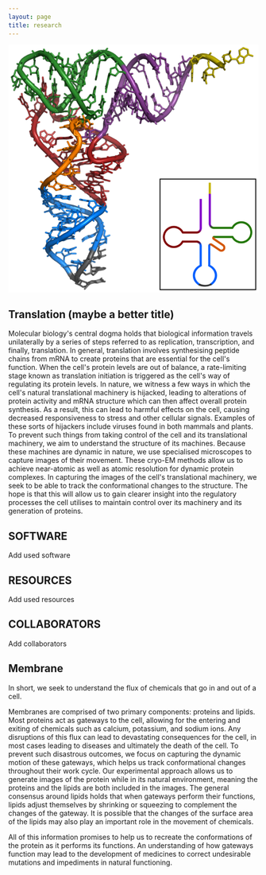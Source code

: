 ```yaml
---
layout: page
title: research
---
```


![des-Georges](img/t1.png)

## Translation (maybe a better title)

Molecular biology's central dogma holds that biological information travels unilaterally by a series of steps referred to as replication, transcription, and finally, translation. In general, translation involves synthesising peptide chains from mRNA to create proteins that are essential for the cell's function. When the cell's protein levels are out of balance, a rate-limiting stage known as translation initiation is triggered as the cell's way of regulating its protein levels. In nature, we witness a few ways in which the cell's natural translational machinery is hijacked, leading to alterations of protein activity and mRNA structure which can then affect overall protein synthesis. As a result, this can lead to harmful effects on the cell, causing decreased responsiveness to stress and other cellular signals. Examples of these sorts of hijackers include viruses found in both mammals and plants. To prevent such things from taking control of the cell and its translational machinery, we aim to understand the structure of its machines.  Because these machines are dynamic in nature, we use specialised microscopes to capture images of their movement. These cryo-EM methods allow us to achieve near-atomic as well as atomic resolution for dynamic protein complexes. In capturing the images of the cell's translational machinery, we seek to be able to track the conformational changes to the structure.  The hope is that this will allow us to gain clearer insight into the regulatory processes the cell utilises to maintain control over its machinery and its generation of proteins.

## SOFTWARE

Add used software

## RESOURCES

Add used resources

## COLLABORATORS
  Add collaborators



## Membrane
In short, we seek to understand the flux of chemicals that go in and out of a cell.

Membranes are comprised of two primary components: proteins and lipids. Most proteins act as gateways to the cell, allowing for the entering and exiting of chemicals such as calcium, potassium, and sodium ions. Any disruptions of this flux can lead to devastating consequences for the cell, in most cases leading to diseases and ultimately the death of the cell.  To prevent such disastrous outcomes, we focus on capturing the dynamic motion of these gateways, which helps us track conformational changes throughout their work cycle. Our experimental approach allows us to generate images of the protein while in its natural environment, meaning the proteins and the lipids are both included in the images. The general consensus around lipids holds that when gateways perform their functions, lipids adjust themselves by shrinking or squeezing to complement the changes of the gateway. It is possible that the changes of the surface area of the lipids may also play an important role in the movement of chemicals.

All of this information promises to help us to recreate the conformations of the protein as it performs its functions. An understanding of how gateways function may lead to the development of medicines to correct undesirable mutations and impediments in natural functioning.
